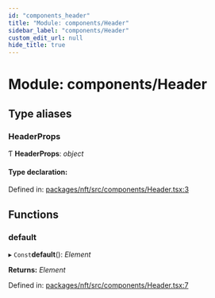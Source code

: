 ```yaml
---
id: "components_header"
title: "Module: components/Header"
sidebar_label: "components/Header"
custom_edit_url: null
hide_title: true
---
```


# Module: components/Header

## Type aliases

### HeaderProps

Ƭ **HeaderProps**: *object*

#### Type declaration:

Defined in: [packages/nft/src/components/Header.tsx:3](https://github.com/xr3ngine/xr3ngine/blob/a16a45d7e/packages/nft/src/components/Header.tsx#L3)

## Functions

### default

▸ `Const`**default**(): *Element*

**Returns:** *Element*

Defined in: [packages/nft/src/components/Header.tsx:7](https://github.com/xr3ngine/xr3ngine/blob/a16a45d7e/packages/nft/src/components/Header.tsx#L7)
